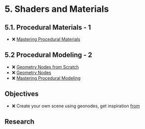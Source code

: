 # 5. Shaders and Materials

## 5.1. Procedural Materials - 1

- ❌ [Mastering Procedural Materials](https://www.youtube.com/playlist?list=PLeb33PCuqDdeS_vcgnhI6AlrJyGZEIu0C)

## 5.2 Procedural Modeling - 2

- ❌ [Geometry Nodes from Scratch](https://studio.blender.org/training/geometry-nodes-from-scratch/)
- ❌ [Geometry Nodes](https://www.youtube.com/playlist?list=PLnqmLZKRm5CZmfLUZiN-fVdcpgUtgdUnp)
- ❌ [Mastering Procedural Modeling](https://www.youtube.com/playlist?list=PLeb33PCuqDdfmHsZMXGmMTZKt92_nCMr8)

## Objectives
- ❌ Create your own scene using geonodes, get inspiration [from](https://www.youtube.com/@maxhayart)

<!-- - 2.1. ❌ 6 different color schemas -->

## Research

<!-- - ❌ Tool for color schema analyzes -->
